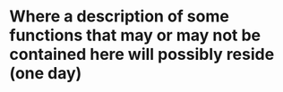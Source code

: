 # Where a description of some functions that may or may not be contained here will possibly reside (one day)

